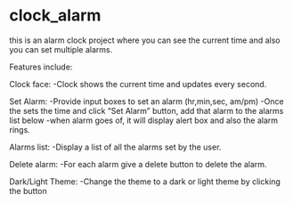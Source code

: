 # clock_alarm
this is an alarm clock project where you can see the current time and also you can set multiple alarms.

Features include:

Clock face:
-Clock shows the current time and updates every second.

Set Alarm:
-Provide input boxes to set an alarm (hr,min,sec, am/pm)
-Once the sets the time and click “Set Alarm” button, add that alarm to the alarms list below
-when alarm goes of, it will display alert box and also the alarm rings.


Alarms list:
-Display a list of all the alarms set by the user.

Delete alarm:
-For each alarm give a delete button to delete the alarm.

Dark/Light Theme:
-Change the theme to a dark or light theme by clicking the button

